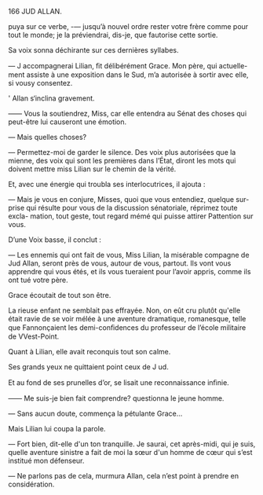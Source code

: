 166 JUD ALLAN.

puya sur ce verbe, -— jusqu’à nouvel ordre rester votre frère comme pour
tout le monde; je la préviendrai, dis-je, que fautorise cette sortie.

Sa voix sonna déchirante sur ces dernières syllabes.

— J accompagnerai Lilian, ﬁt délibérément Grace. Mon père, qui actuelle-
ment assiste à une exposition dans le Sud, m’a autorisée à sortir avec elle,
si vousy consentez.

' Allan s‘inclina gravement.

—— Vous la soutiendrez, Miss, car elle entendra au Sénat des choses qui
peut-être lui causeront une émotion.

— Mais quelles choses?

— Permettez-moi de garder le silence. Des voix plus autorisées que la
mienne, des voix qui sont les premières dans l’État, diront les mots qui
doivent mettre miss Lilian sur le chemin de la vérité.

Et, avec une énergie qui troubla ses interlocutrices, il ajouta :

— Mais je vous en conjure, Misses, quoi que vous entendiez, quelque sur-
prise qui résulte pour vous de la discussion sénatoriale, réprimez toute excla-
mation, tout geste, tout regard mémé qui puisse attirer Pattention sur vous.

D’une Voix basse, il conclut :

— Les ennemis qui ont fait de vous, Miss Lilian, la misérable compagne
de Jud Allan, seront près de vous, autour de vous, partout. Ils vont vous
apprendre qui vous étés, et ils vous tueraient pour l’avoir appris, comme ils
ont tué votre père.

Grace écoutait de tout son être.

La rieuse enfant ne semblait pas effrayée. Non, on eût cru plutôt qu'elle
était ravie de se voir mélée à une aventure dramatique, romanesque, telle
que Fannonçaient les demi-conﬁdences du professeur de l’école militaire de
VVest-Point.

Quant à Lilian, elle avait reconquis tout son calme.

Ses grands yeux ne quittaient point ceux de J ud.

Et au fond de ses prunelles d’or, se lisait une reconnaissance inﬁnie.

—— Me suis-je bien fait comprendre? questionna le jeune homme.

— Sans aucun doute, commença la pétulante Grace...

Mais Lilian lui coupa la parole.

— Fort bien, dit-elle d'un ton tranquille. Je saurai, cet après-midi, qui je
suis, quelle aventure sinistre a fait de moi la sœur d'un homme de cœur
qui s’est institué mon défenseur.

— Ne parlons pas de cela, murmura Allan, cela n’est point à prendre en
considération.

